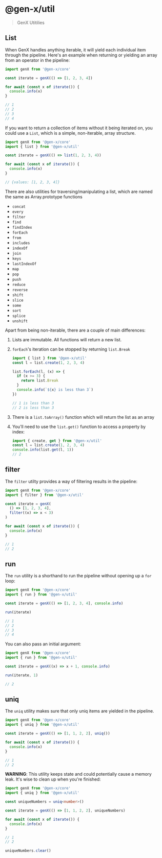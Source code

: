 # @gen-x/util

> GenX Utitilies

## List

When GenX handles anything iterable, it will yield each individual item through the pipeline. Here's an example when returning or yielding an array from an operator in the pipeline:

```typescript
import genX from '@gen-x/core'

const iterate = genX(() => [1, 2, 3, 4])

for await (const x of iterate()) {
  console.info(x)
}

// 1
// 2
// 3
// 4
```

If you want to return a collection of items without it being iterated on, you could use a `List`, which is a simple, non-iterable, array structure.

```typescript
import genX from '@gen-x/core'
import { list } from '@gen-x/util'

const iterate = genX(() => list(1, 2, 3, 4))

for await (const x of iterate()) {
  console.info(x)
}

// {values: [1, 2, 3, 4]}
```

There are also utilities for traversing/manipulating a list, which are named the same as Array.prototype functions

- `concat`
- `every`
- `filter`
- `find`
- `findIndex`
- `forEach`
- `from`
- `includes`
- `indexOf`
- `join`
- `keys`
- `lastIndexOf`
- `map`
- `pop`
- `push`
- `reduce`
- `reverse`
- `shift`
- `slice`
- `some`
- `sort`
- `splice`
- `unshift`

Apart from being non-iterable, there are a couple of main differences:

1. Lists are immutable. All functions will return a new list.
1. `forEach`'s iteration can be stopped by returning `list.Break`

   ```typescript
   import { list } from '@gen-x/util'
   const l = list.create(1, 2, 3, 4)

   list.forEach(l, (x) => {
     if (x >= 3) {
       return list.Break
     }
     console.info(`${x} is less than 3`)
   })

   // 1 is less than 3
   // 2 is less than 3
   ```

1. There is a `list.toArray()` function which will return the list as an array
1. You'll need to use the `list.get()` function to access a property by index:
   ```typescript
   import { create, get } from '@gen-x/util'
   const l = list.create(1, 2, 3, 4)
   console.info(list.get(l, 1))
   // 2
   ```

## filter

The `filter` utilty provides a way of filtering results in the pipeline:

```typescript
import genX from '@gen-x/core'
import { filter } from '@gen-x/util'

const iterate = genX(
  () => [1, 2, 3, 4],
  filter((x) => x < 3)
)

for await (const x of iterate()) {
  console.info(x)
}

// 1
// 2
```

## run

The `run` utility is a shorthand to run the pipeline without opening up a `for` loop:

```typescript
import genX from '@gen-x/core'
import { run } from '@gen-x/util'

const iterate = genX(() => [1, 2, 3, 4], console.info)

run(iterate)

// 1
// 2
// 3
// 4
```

You can also pass an initial argument:

```typescript
import genX from '@gen-x/core'
import { run } from '@gen-x/util'

const iterate = genX((x) => x + 1, console.info)

run(iterate, 1)

// 2
```

## uniq

The `uniq` utility makes sure that only uniq items are yielded in the pipeline.

```typescript
import genX from '@gen-x/core'
import { uniq } from '@gen-x/util'

const iterate = genX(() => [1, 1, 2, 2], uniq())

for await (const x of iterate()) {
  console.info(x)
}

// 1
// 2
```

**WARNING**: This utility keeps state and could potentially cause a memory leak. It's wise to clean up when you're finished:

```typescript
import genX from '@gen-x/core'
import { uniq } from '@gen-x/util'

const uniqueNumbers = uniq<number>()

const iterate = genX(() => [1, 1, 2, 2], uniqueNumbers)

for await (const x of iterate()) {
  console.info(x)
}

// 1
// 2

uniqueNumbers.clear()
```
